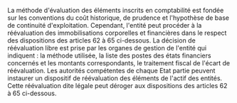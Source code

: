 La méthode d'évaluation des éléments inscrits en comptabilité est fondée sur les conventions du coût historique,
de prudence et l'hypothèse de base de continuité d'exploitation. Cependant, l'entité peut procéder à la réévaluation
des immobilisations corporelles et financières dans le respect des dispositions des articles 62 à 65 ci-dessous.
La décision de réévaluation libre est prise par les organes de gestion de l'entité qui indiquent : la méthode utilisée,
la liste des postes des états financiers concernés et les montants correspondants, le traitement fiscal de l'écart de
réévaluation.
Les autorités compétentes de chaque Etat partie peuvent instaurer un dispositif de réévaluation des éléments de
l'actif des entités. Cette réévaluation dite légale peut déroger aux dispositions des articles 62 à 65 ci-dessous.